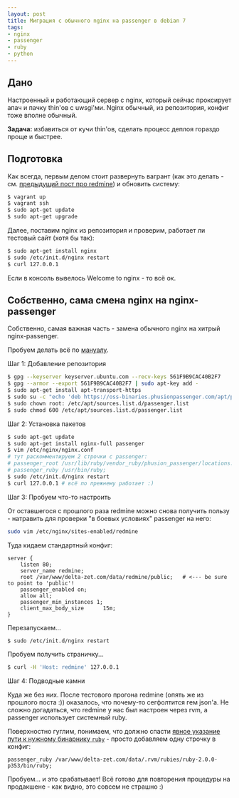 ```yaml
---
layout: post
title: Миграция с обычного nginx на passenger в debian 7
tags:
- nginx
- passenger
- ruby
- python
---
```


## Дано

Настроенный и работающий сервер с nginx, который сейчас проксирует апач и пачку thin'ов с uwsgi'ми. Nginx обычный, из репозитория, конфиг тоже вполне обычный.

**Задача:** избавиться от кучи thin'ов, сделать процесс деплоя гораздо проще и быстрее.

## Подготовка

Как всегда, первым делом стоит развернуть вагрант (как это делать - см. [предыдущий пост про redmine](http://drakmail.ru/2013/11/24/migrate-from-chilliproject-to-redmine.html)) и обновить систему:

```bash
$ vagrant up
$ vagrant ssh
$ sudo apt-get update
$ sudo apt-get upgrade
```

Далее, поставим nginx из репозитория и проверим, работает ли тестовый сайт (хотя бы так):

```bash
$ sudo apt-get install nginx
$ sudo /etc/init.d/nginx restart
$ curl 127.0.0.1
```

Если в консоль вывелось Welcome to nginx - то всё ок.

## Собственно, сама смена  nginx на nginx-passenger

Собственно, самая важная часть - замена обычного nginx на хитрый nginx-passenger.

Пробуем делать всё по [мануалу](http://blog.phusion.nl/2013/09/11/debian-and-ubuntu-packages-for-phusion-passenger/).

Шаг 1: Добавление репозитория

```bash
$ gpg --keyserver keyserver.ubuntu.com --recv-keys 561F9B9CAC40B2F7
$ gpg --armor --export 561F9B9CAC40B2F7 | sudo apt-key add -
$ sudo apt-get install apt-transport-https
$ sudo su -c "echo 'deb https://oss-binaries.phusionpassenger.com/apt/passenger wheezy main' > /etc/apt/sources.list.d/passenger.list"
$ sudo chown root: /etc/apt/sources.list.d/passenger.list
$ sudo chmod 600 /etc/apt/sources.list.d/passenger.list
```

Шаг 2: Установка пакетов

```bash
$ sudo apt-get update
$ sudo apt-get install nginx-full passenger
$ vim /etc/nginx/nginx.conf
# тут раскомментируем 2 строчки с passenger:
# passenger_root /usr/lib/ruby/vendor_ruby/phusion_passenger/locations.ini;
# passenger_ruby /usr/bin/ruby;
$ sudo /etc/init.d/nginx restart
$ curl 127.0.0.1 # всё по прежнему работает :)
```

Шаг 3: Пробуем что-то настроить

От оставшегося с прошлого раза redmine можно снова получить пользу - натравить для проверки "в боевых условиях" passenger на него:

```bash
sudo vim /etc/nginx/sites-enabled/redmine
```

Туда кидаем стандартный конфиг:

```
server {
	listen 80;
	server_name redmine;
	root /var/www/delta-zet.com/data/redmine/public;   # <--- be sure to point to 'public'!
	passenger_enabled on;
	allow all;
	passenger_min_instances 1;
	client_max_body_size      15m;
}
```

Перезапускаем...

```bash
$ sudo /etc/init.d/nginx restart
```

Пробуем получить страничку...

```bash
$ curl -H 'Host: redmine' 127.0.0.1
```

Шаг 4: Подводные камни

Куда же без них. После тестового прогона redmine (опять же из прошлого поста :)) оказалось, что почему-то сегфолтится гем json'а. Не сложно догадаться, что redmine у нас был настроен через rvm, а passenger использует системный ruby.

Поверхностно гуглим, понимаем, что должно спасти [явное указание пути к нужному бинарнику `ruby`](http://www.modrails.com/documentation/Users%20guide%20Nginx.html#PassengerRuby) - просто добавляем одну строчку в конфиг:

```
passenger_ruby /var/www/delta-zet.com/data/.rvm/rubies/ruby-2.0.0-p353/bin/ruby;
```

Пробуем... и это срабатывает! Всё готово для повторения процедуры на продакшене - как видно, это совсем не страшно :)
